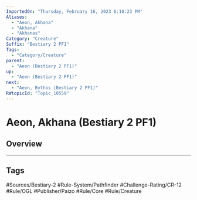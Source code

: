 ```yaml
---
ImportedOn: "Thursday, February 16, 2023 6:10:23 PM"
Aliases:
  - "Aeon, Akhana"
  - "Akhana"
  - "Akhanas"
Category: "Creature"
Suffix: "Bestiary 2 PF1"
Tags:
  - "Category/Creature"
parent:
  - "Aeon (Bestiary 2 PF1)"
up:
  - "Aeon (Bestiary 2 PF1)"
next:
  - "Aeon, Bythos (Bestiary 2 PF1)"
RWtopicId: "Topic_10559"
---
```

# Aeon, Akhana (Bestiary 2 PF1)
## Overview

---
## Tags
#Sources/Bestiary-2 #Rule-System/Pathfinder #Challenge-Rating/CR-12 #Rule/OGL #Publisher/Paizo #Rule/Core #Rule/Creature

